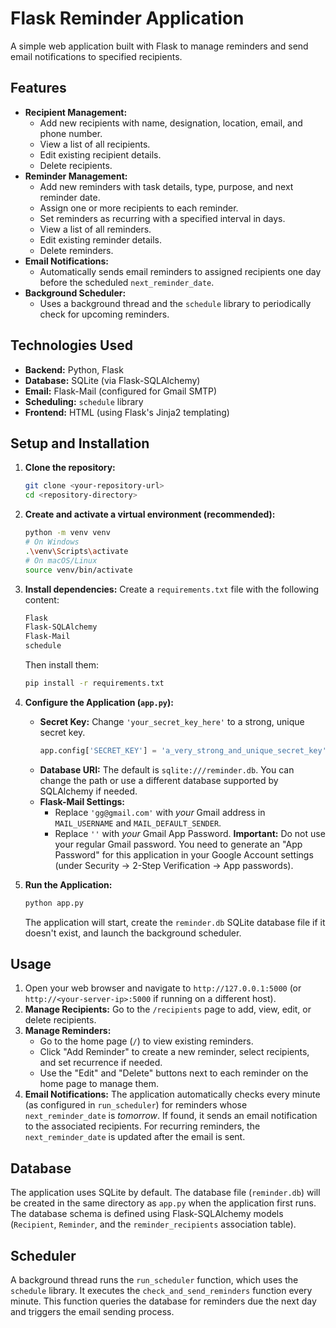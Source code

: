 # Flask Reminder Application

A simple web application built with Flask to manage reminders and send email notifications to specified recipients.

## Features

*   **Recipient Management:**
    *   Add new recipients with name, designation, location, email, and phone number.
    *   View a list of all recipients.
    *   Edit existing recipient details.
    *   Delete recipients.
*   **Reminder Management:**
    *   Add new reminders with task details, type, purpose, and next reminder date.
    *   Assign one or more recipients to each reminder.
    *   Set reminders as recurring with a specified interval in days.
    *   View a list of all reminders.
    *   Edit existing reminder details.
    *   Delete reminders.
*   **Email Notifications:**
    *   Automatically sends email reminders to assigned recipients one day before the scheduled `next_reminder_date`.
*   **Background Scheduler:**
    *   Uses a background thread and the `schedule` library to periodically check for upcoming reminders.

## Technologies Used

*   **Backend:** Python, Flask
*   **Database:** SQLite (via Flask-SQLAlchemy)
*   **Email:** Flask-Mail (configured for Gmail SMTP)
*   **Scheduling:** `schedule` library
*   **Frontend:** HTML (using Flask's Jinja2 templating)

## Setup and Installation

1.  **Clone the repository:**
    ```bash
    git clone <your-repository-url>
    cd <repository-directory>
    ```

2.  **Create and activate a virtual environment (recommended):**
    ```bash
    python -m venv venv
    # On Windows
    .\venv\Scripts\activate
    # On macOS/Linux
    source venv/bin/activate
    ```

3.  **Install dependencies:**
    Create a `requirements.txt` file with the following content:
    ```txt
    Flask
    Flask-SQLAlchemy
    Flask-Mail
    schedule
    ```
    Then install them:
    ```bash
    pip install -r requirements.txt
    ```

4.  **Configure the Application (`app.py`):**
    *   **Secret Key:** Change `'your_secret_key_here'` to a strong, unique secret key.
        ```python
        app.config['SECRET_KEY'] = 'a_very_strong_and_unique_secret_key'
        ```
    *   **Database URI:** The default is `sqlite:///reminder.db`. You can change the path or use a different database supported by SQLAlchemy if needed.
    *   **Flask-Mail Settings:**
        *   Replace `'gg@gmail.com'` with *your* Gmail address in `MAIL_USERNAME` and `MAIL_DEFAULT_SENDER`.
        *   Replace `''` with *your* Gmail App Password. **Important:** Do not use your regular Gmail password. You need to generate an "App Password" for this application in your Google Account settings (under Security -> 2-Step Verification -> App passwords).
       
5.  **Run the Application:**
    ```bash
    python app.py
    ```
    The application will start, create the `reminder.db` SQLite database file if it doesn't exist, and launch the background scheduler.

## Usage

1.  Open your web browser and navigate to `http://127.0.0.1:5000` (or `http://<your-server-ip>:5000` if running on a different host).
2.  **Manage Recipients:** Go to the `/recipients` page to add, view, edit, or delete recipients.
3.  **Manage Reminders:**
    *   Go to the home page (`/`) to view existing reminders.
    *   Click "Add Reminder" to create a new reminder, select recipients, and set recurrence if needed.
    *   Use the "Edit" and "Delete" buttons next to each reminder on the home page to manage them.
4.  **Email Notifications:** The application automatically checks every minute (as configured in `run_scheduler`) for reminders whose `next_reminder_date` is *tomorrow*. If found, it sends an email notification to the associated recipients. For recurring reminders, the `next_reminder_date` is updated after the email is sent.

## Database

The application uses SQLite by default. The database file (`reminder.db`) will be created in the same directory as `app.py` when the application first runs. The database schema is defined using Flask-SQLAlchemy models (`Recipient`, `Reminder`, and the `reminder_recipients` association table).

## Scheduler

A background thread runs the `run_scheduler` function, which uses the `schedule` library. It executes the `check_and_send_reminders` function every minute. This function queries the database for reminders due the next day and triggers the email sending process.
